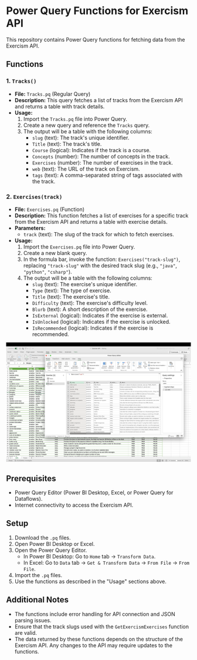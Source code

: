 # Power Query Functions for Exercism API

This repository contains Power Query functions for fetching data from the Exercism API.

## Functions

### 1.  `Tracks()`

* **File:** `Tracks.pq` (Regular Query)
* **Description:** This query fetches a list of tracks from the Exercism API and returns a table with track details.
* **Usage:**
    1.  Import the `Tracks.pq` file into Power Query.
    2.  Create a new query and reference the `Tracks` query.
    3.  The output will be a table with the following columns:
        * `slug` (text): The track's unique identifier.
        * `Title` (text): The track's title.
        * `Course` (logical): Indicates if the track is a course.
        * `Concepts` (number): The number of concepts in the track.
        * `Exercises` (number): The number of exercises in the track.
        * `web` (text): The URL of the track on Exercism.
        * `tags` (text): A comma-separated string of tags associated with the track.

### 2.  `Exercises(track)`

* **File:** `Exercises.pq` (Function)
* **Description:** This function fetches a list of exercises for a specific track from the Exercism API and returns a table with exercise details.
* **Parameters:**
    * `track` (text): The slug of the track for which to fetch exercises.
* **Usage:**
    1.  Import the `Exercises.pq` file into Power Query.
    2.  Create a new blank query.
    3.  In the formula bar, invoke the function: `Exercises("track-slug")`, replacing `"track-slug"` with the desired track slug (e.g., `"java"`, `"python"`, `"csharp"`).
    4.  The output will be a table with the following columns:
        * `slug` (text): The exercise's unique identifier.
        * `Type` (text): The type of exercise.
        * `Title` (text): The exercise's title.
        * `Difficulty` (text): The exercise's difficulty level.
        * `Blurb` (text): A short description of the exercise.
        * `IsExternal` (logical): Indicates if the exercise is external.
        * `IsUnlocked` (logical): Indicates if the exercise is unlocked.
        * `IsRecommended` (logical): Indicates if the exercise is recommended.

![exercises-awk.png](assets/exercises-awk.png)

## Prerequisites

* Power Query Editor (Power BI Desktop, Excel, or Power Query for Dataflows).
* Internet connectivity to access the Exercism API.

## Setup

1.  Download the `.pq` files.
2.  Open Power BI Desktop or Excel.
3.  Open the Power Query Editor.
    * In Power BI Desktop: Go to `Home` tab -> `Transform Data`.
    * In Excel: Go to `Data` tab -> `Get & Transform Data` -> `From File` -> `From File`.
4.  Import the `.pq` files.
5.  Use the functions as described in the "Usage" sections above.

## Additional Notes

* The functions include error handling for API connection and JSON parsing issues.
* Ensure that the track slugs used with the `GetExercismExercises` function are valid.
* The data returned by these functions depends on the structure of the Exercism API.  Any changes to the API may require updates to the functions.
